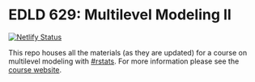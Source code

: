 # EDLD 629: Multilevel Modeling II
[![Netlify Status](https://api.netlify.com/api/v1/badges/6db04431-8e04-46e0-acce-de65e5a34e1b/deploy-status)](https://app.netlify.com/sites/mlm2-2021/deploys)


This repo houses all the materials (as they are updated) for a course on multilevel modeling with [#rstats](https://twitter.com/hashtag/rstats). For more information please see the [course website](https://mlm2-2021.netlify.app). 